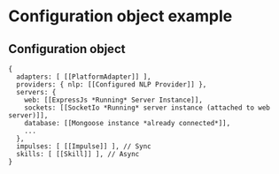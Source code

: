 # Configuration object example

## Configuration object

    {
      adapters: [ [[PlatformAdapter]] ],
      providers: { nlp: [[Configured NLP Provider]] },
      servers: {
        web: [[ExpressJs *Running* Server Instance]],
        sockets: [[SocketIo *Running* server instance (attached to web server)]],
        database: [[Mongoose instance *already connected*]],
        ...
      },
      impulses: [ [[Impulse]] ], // Sync
      skills: [ [[Skill]] ], // Async
    }
